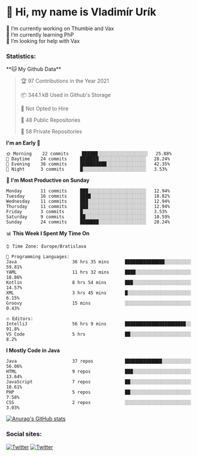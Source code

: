 <h1> 👋 Hi, my name is Vladimír Urík</h1>
<p>
 🔭 I’m currently working on Thumbie and Vax<br>
 🌱 I’m currently learning PhP<br>
 🤔 I’m looking for help with Vax<br>
</p>
<h3>Statistics:</h3>
<!--START_SECTION:waka-->
**🐱 My Github Data** 

> 🏆 97 Contributions in the Year 2021
 > 
> 📦 344.1 kB Used in Github's Storage 
 > 
> 🚫 Not Opted to Hire
 > 
> 📜 48 Public Repositories 
 > 
> 🔑 58 Private Repositories  
 > 
**I'm an Early 🐤** 

```text
🌞 Morning    22 commits     ██████░░░░░░░░░░░░░░░░░░░   25.88% 
🌆 Daytime    24 commits     ███████░░░░░░░░░░░░░░░░░░   28.24% 
🌃 Evening    36 commits     ██████████░░░░░░░░░░░░░░░   42.35% 
🌙 Night      3 commits      █░░░░░░░░░░░░░░░░░░░░░░░░   3.53%

```
📅 **I'm Most Productive on Sunday** 

```text
Monday       11 commits     ███░░░░░░░░░░░░░░░░░░░░░░   12.94% 
Tuesday      16 commits     ████░░░░░░░░░░░░░░░░░░░░░   18.82% 
Wednesday    11 commits     ███░░░░░░░░░░░░░░░░░░░░░░   12.94% 
Thursday     11 commits     ███░░░░░░░░░░░░░░░░░░░░░░   12.94% 
Friday       3 commits      █░░░░░░░░░░░░░░░░░░░░░░░░   3.53% 
Saturday     9 commits      ██░░░░░░░░░░░░░░░░░░░░░░░   10.59% 
Sunday       24 commits     ███████░░░░░░░░░░░░░░░░░░   28.24%

```


📊 **This Week I Spent My Time On** 

```text
⌚︎ Time Zone: Europe/Bratislava

💬 Programming Languages: 
Java                     36 hrs 35 mins      ███████████████░░░░░░░░░░   59.81% 
YAML                     11 hrs 32 mins      ████░░░░░░░░░░░░░░░░░░░░░   18.86% 
Kotlin                   8 hrs 54 mins       ███░░░░░░░░░░░░░░░░░░░░░░   14.57% 
XML                      3 hrs 45 mins       █░░░░░░░░░░░░░░░░░░░░░░░░   6.15% 
Groovy                   15 mins             ░░░░░░░░░░░░░░░░░░░░░░░░░   0.43%

🔥 Editors: 
IntelliJ                 56 hrs 9 mins       ███████████████████████░░   91.8% 
VS Code                  5 hrs               ██░░░░░░░░░░░░░░░░░░░░░░░   8.2%

```

**I Mostly Code in Java** 

```text
Java                     37 repos            ██████████████░░░░░░░░░░░   56.06% 
HTML                     9 repos             ███░░░░░░░░░░░░░░░░░░░░░░   13.64% 
JavaScript               7 repos             ██░░░░░░░░░░░░░░░░░░░░░░░   10.61% 
PHP                      5 repos             ██░░░░░░░░░░░░░░░░░░░░░░░   7.58% 
CSS                      2 repos             ░░░░░░░░░░░░░░░░░░░░░░░░░   3.03%

```



<!--END_SECTION:waka-->

[![Anurag's GitHub stats](https://github-readme-stats.vercel.app/api?username=vladimir-urik)](https://github.com/anuraghazra/github-readme-stats)

<h3>Social sites:</h3>
<p><a href="https://twitter.com/GGGEDR" target="_blank"><img alt="Twitter" src="https://img.shields.io/badge/twitter-%231DA1F2.svg?&style=for-the-badge&logo=twitter&logoColor=white" /></a> <a href="https://www.reddit.com/user/GGGEDR" target="_blank"><img alt="Twitter" src="https://img.shields.io/badge/reddit-%23FE6262.svg?&style=for-the-badge&logo=reddit&logoColor=white" /></a>
</p>
